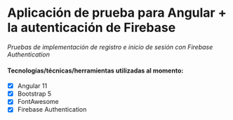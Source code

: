 # Aplicación de prueba para Angular + la autenticación de Firebase

_Pruebas de implementación de registro e inicio de sesión con Firebase Authentication_

#### Tecnologías/técnicas/herramientas utilizadas al momento:

- [x] Angular 11
- [x] Bootstrap 5
- [x] FontAwesome
- [x] Firebase Authentication
